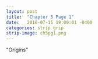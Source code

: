 ```yaml
---
layout: post
title:  "Chapter 5 Page 1"
date:   2016-07-15 19:00:01 -0400
categories: strip grip
strip-image: ch5pg1.png
---
```

"Origins"  
